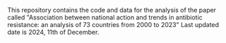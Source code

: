 This repository contains the code and data for the analysis of the paper called "Association between national action and trends in antibiotic resistance: an analysis of 73 countries from 2000 to 2023"
Last updated date is 2024, 11th of December. 
